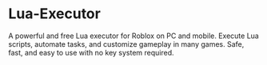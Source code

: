 # Lua-Executor
A powerful and free Lua executor for Roblox on PC and mobile. Execute Lua scripts, automate tasks, and customize gameplay in many games. Safe, fast, and easy to use with no key system required.
